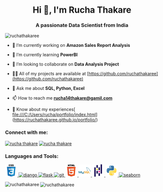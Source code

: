 <h1 align="center">Hi 👋, I'm Rucha Thakare</h1>
<h3 align="center">A passionate Data Scientist from India</h3>

<p align="left"> <img src="https://komarev.com/ghpvc/?username=ruchathakaree&label=Profile%20views&color=0e75b6&style=flat" alt="ruchathakaree" /> </p>

- 🔭 I’m currently working on **Amazon Sales Report Analysis**

- 🌱 I’m currently learning **PowerBI**

- 👯 I’m looking to collaborate on **Data Analysis Project**

- 👨‍💻 All of my projects are available at [https://github.com/ruchathakaree](https://github.com/ruchathakaree)

- 💬 Ask me about **SQL, Python, Excel**

- 📫 How to reach me **rucha14thakare@gamil.com**

- 📄 Know about my experiences[ [file:///C:/Users/rucha/portfolio/index.html](file:///C:/Users/rucha/portfolio/index.html)](https://ruchathakaree.github.io/portfolio/)

<h3 align="left">Connect with me:</h3>
<p align="left">
<a href="https://linkedin.com/in/rucha thakare" target="blank"><img align="center" src="https://raw.githubusercontent.com/rahuldkjain/github-profile-readme-generator/master/src/images/icons/Social/linked-in-alt.svg" alt="rucha thakare" height="30" width="40" /></a>
<a href="https://kaggle.com/rucha thakare" target="blank"><img align="center" src="https://raw.githubusercontent.com/rahuldkjain/github-profile-readme-generator/master/src/images/icons/Social/kaggle.svg" alt="rucha thakare" height="30" width="40" /></a>
</p>

<h3 align="left">Languages and Tools:</h3>
<p align="left"> <a href="https://www.w3schools.com/css/" target="_blank" rel="noreferrer"> <img src="https://raw.githubusercontent.com/devicons/devicon/master/icons/css3/css3-original-wordmark.svg" alt="css3" width="40" height="40"/> </a> <a href="https://www.djangoproject.com/" target="_blank" rel="noreferrer"> <img src="https://cdn.worldvectorlogo.com/logos/django.svg" alt="django" width="40" height="40"/> </a> <a href="https://flask.palletsprojects.com/" target="_blank" rel="noreferrer"> <img src="https://www.vectorlogo.zone/logos/pocoo_flask/pocoo_flask-icon.svg" alt="flask" width="40" height="40"/> </a> <a href="https://git-scm.com/" target="_blank" rel="noreferrer"> <img src="https://www.vectorlogo.zone/logos/git-scm/git-scm-icon.svg" alt="git" width="40" height="40"/> </a> <a href="https://www.w3.org/html/" target="_blank" rel="noreferrer"> <img src="https://raw.githubusercontent.com/devicons/devicon/master/icons/html5/html5-original-wordmark.svg" alt="html5" width="40" height="40"/> </a> <a href="https://www.mysql.com/" target="_blank" rel="noreferrer"> <img src="https://raw.githubusercontent.com/devicons/devicon/master/icons/mysql/mysql-original-wordmark.svg" alt="mysql" width="40" height="40"/> </a> <a href="https://pandas.pydata.org/" target="_blank" rel="noreferrer"> <img src="https://raw.githubusercontent.com/devicons/devicon/2ae2a900d2f041da66e950e4d48052658d850630/icons/pandas/pandas-original.svg" alt="pandas" width="40" height="40"/> </a> <a href="https://www.python.org" target="_blank" rel="noreferrer"> <img src="https://raw.githubusercontent.com/devicons/devicon/master/icons/python/python-original.svg" alt="python" width="40" height="40"/> </a> <a href="https://seaborn.pydata.org/" target="_blank" rel="noreferrer"> <img src="https://seaborn.pydata.org/_images/logo-mark-lightbg.svg" alt="seaborn" width="40" height="40"/> </a> </p>

<p><img align="left" src="https://github-readme-stats.vercel.app/api/top-langs?username=ruchathakaree&show_icons=true&locale=en&layout=compact" alt="ruchathakaree" /></p>

<p>&nbsp;<img align="center" src="https://github-readme-stats.vercel.app/api?username=ruchathakaree&show_icons=true&locale=en" alt="ruchathakaree" /></p>

